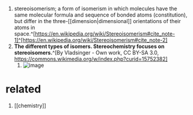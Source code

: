 1. stereoisomerism;  a form of isomerism in which molecules have the same molecular formula and sequence of bonded atoms (constitution), but differ in the three-[[dimension|dimensional]] orientations of their atoms in space.^[https://en.wikipedia.org/wiki/Stereoisomerism#cite_note-1]^[https://en.wikipedia.org/wiki/Stereoisomerism#cite_note-2]
2. **The different types of isomers. Stereochemistry focuses on stereoisomers.**^[By Vladsinger - Own work, CC BY-SA 3.0, https://commons.wikimedia.org/w/index.php?curid=15752382]
	1. ![image](https://upload.wikimedia.org/wikipedia/commons/thumb/0/04/Isomerism.svg/640px-Isomerism.svg.png)

# related
1. [[chemistry]]